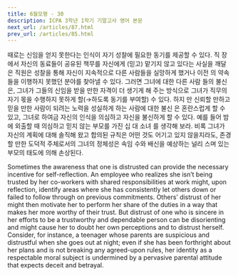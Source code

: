 ```yaml
---
title: 6월모평 - 30
description: ICPA 3학년 1학기 기말고사 영어 본문
next_url: /articles/87.html
prev_url: /articles/85.html
---
```


때로는 신임을 얻지 못한다는 인식이 자기 성찰에 필요한 동기를 제공할 수 있다. 직 장에서 자신의 동료들이 공유된 책무를 자신에게 (믿고) 맡기지 않고 있다는 사실을 깨달은 직원은 성찰을 통해 자신이 지속적으로 다른 사람들을 실망하게 했거나 이전 의 약속들을 이행하지 못했던 분야를 찾아낼 수 있다. 그러면 그녀에 대한 다른 사람 들의 불신은, 그녀가 그들의 신임을 받을 만한 자격이 더 생기게 해 주는 방식으로 그녀가 직무의 자기 몫을 수행하지 못하게 할(→하도록 동기를 부여할) 수 있다. 하지 만 신뢰할 만하고 믿을 만한 사람이 되려는 노력을 성실하게 하는 사람에 대한 불신 은 혼란스럽게 할 수 있고, 그녀로 하여금 자신의 인식을 의심하고 자신을 불신하게 할 수 있다. 예를 들어 밤에 외출할 때 의심하고 믿지 않는 부모를 가진 십 대 소녀 를 생각해 보라. 비록 그녀가 자신의 계획에 대해 솔직해 왔고 합의된 규칙은 어떤 것도 어기고 있지 않을지라도, 존경할 만한 도덕적 주체로서의 그녀의 정체성은 속임 수와 배신을 예상하는 널리 스며 있는 부모의 태도에 의해 손상된다.

Sometimes the awareness that one is distrusted can provide the necessary incentive for self-reflection. An employee who realizes she isn’t being trusted by her co-workers with shared responsibilities at work might, upon reflection, identify areas where she has consistently let others down or failed to follow through on previous commitments. Others’ distrust of her might then motivate her to perform her share of the duties in a way that makes her more worthy of their trust. But distrust of one who is sincere in her efforts to be a trustworthy and dependable person can be disorienting and might cause her to doubt her own perceptions and to distrust herself. Consider, for instance, a teenager whose parents are suspicious and distrustful when she goes out at night; even if she has been forthright about her plans and is not breaking any agreed-upon rules, her identity as a respectable moral subject is undermined by a pervasive parental attitude that expects deceit and betrayal.
